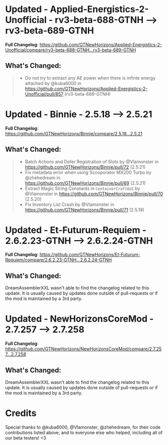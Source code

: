 # Updated - Applied-Energistics-2-Unofficial - rv3-beta-688-GTNH --> rv3-beta-689-GTNH
**Full Changelog**: https://github.com/GTNewHorizons/Applied-Energistics-2-Unofficial/compare/rv3-beta-688-GTNH...rv3-beta-689-GTNH

## What's Changed:
>* Do not try to extract any AE power when there is infinte energy attached by @kuba6000 in https://github.com/GTNewHorizons/Applied-Energistics-2-Unofficial/pull/857 (rv3-beta-689-GTNH)

# Updated - Binnie - 2.5.18 --> 2.5.21
**Full Changelog**: https://github.com/GTNewHorizons/Binnie/compare/2.5.18...2.5.21

## What's Changed:
>* Batch Actions and Defer Registration of Slots by @Vlamonster in https://github.com/GTNewHorizons/Binnie/pull/72 (2.5.21)
>* Fix metadata error when using Scooporator MX200 Turbo by @zhehedream in https://github.com/GTNewHorizons/Binnie/pull/69 (2.5.21)
>* Extract Magic String Constants in `ContainerCraftGUI` by @Vlamonster in https://github.com/GTNewHorizons/Binnie/pull/70 (2.5.20)
>* Fix Inventory List Crash by @Vlamonster in https://github.com/GTNewHorizons/Binnie/pull/71 (2.5.19)

# Updated - Et-Futurum-Requiem - 2.6.2.23-GTNH --> 2.6.2.24-GTNH
**Full Changelog**: https://github.com/GTNewHorizons/Et-Futurum-Requiem/compare/2.6.2.23-GTNH...2.6.2.24-GTNH

## What's Changed:
DreamAssemblerXXL wasn't able to find the changelog related to this update. It is usually caused by updates done outside of pull-requests or if the mod is maintained by a 3rd party.
# Updated - NewHorizonsCoreMod - 2.7.257 --> 2.7.258
**Full Changelog**: https://github.com/GTNewHorizons/NewHorizonsCoreMod/compare/2.7.257...2.7.258

## What's Changed:
DreamAssemblerXXL wasn't able to find the changelog related to this update. It is usually caused by updates done outside of pull-requests or if the mod is maintained by a 3rd party.
# Credits
Special thanks to @kuba6000, @Vlamonster, @zhehedream, for their code contributions listed above, and to everyone else who helped, including all of our beta testers! <3

